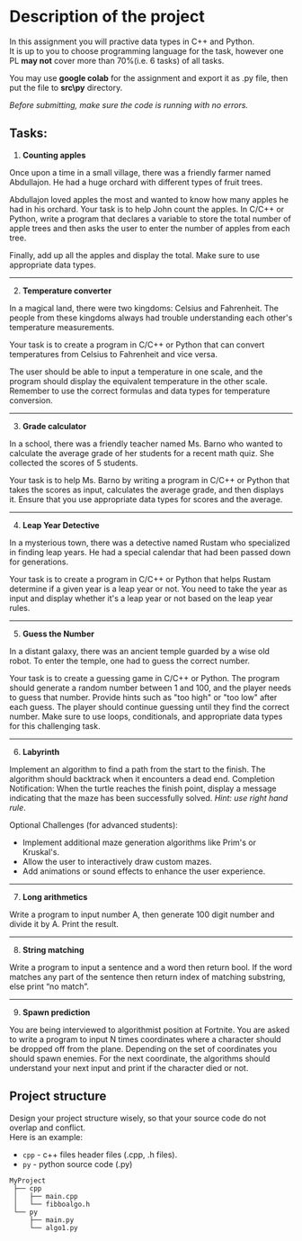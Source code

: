 # Description of the project
In this assignment you will practive data types in C++ and Python. \
It is up to you to choose programming language for the task, however one PL **may not** cover more than 70%(i.e. 6 tasks) of all tasks.

You may use **google colab** for the assignment and export it as .py file, then put the file to **src\py** directory.

_Before submitting, make sure the code is running with no errors._

## Tasks:

1. **Counting apples**

Once upon a time in a small village, there was a friendly farmer named Abdullajon. He had a huge orchard with different types of fruit trees.

Abdullajon loved apples the most and wanted to know how many apples he had in his orchard.
Your task is to help John count the apples. In C/C++ or Python, write a program that declares a variable to store the total number of apple trees and then asks the user to enter the number of apples from each tree.

Finally, add up all the apples and display the total. Make sure to use appropriate data types.

---
2. **Temperature converter**

In a magical land, there were two kingdoms: Celsius and Fahrenheit. The people from these kingdoms always had trouble understanding each other's temperature measurements.

Your task is to create a program in C/C++ or Python that can convert temperatures from Celsius to Fahrenheit and vice versa.

The user should be able to input a temperature in one scale, and the program should display the equivalent temperature in the other scale. Remember to use the correct formulas and data types for temperature conversion.

---
3. **Grade calculator**

In a school, there was a friendly teacher named Ms. Barno who wanted to calculate the average grade of her students for a recent math quiz. She collected the scores of 5 students.

Your task is to help Ms. Barno by writing a program in C/C++ or Python that takes the scores as input, calculates the average grade, and then displays it.
Ensure that you use appropriate data types for scores and the average.

---
4. **Leap Year Detective**

In a mysterious town, there was a detective named Rustam who specialized in finding leap years. He had a special calendar that had been passed down for generations.

Your task is to create a program in C/C++ or Python that helps Rustam determine if a given year is a leap year or not.
You need to take the year as input and display whether it's a leap year or not based on the leap year rules.

---
5. **Guess the Number**

In a distant galaxy, there was an ancient temple guarded by a wise old robot. To enter the temple, one had to guess the correct number.

Your task is to create a guessing game in C/C++ or Python. The program should generate a random number between 1 and 100, and the player needs to guess that number.
Provide hints such as "too high" or "too low" after each guess. The player should continue guessing until they find the correct number. Make sure to use loops, conditionals, and appropriate data types for this challenging task.

---
6. **Labyrinth**

Implement an algorithm to find a path from the start to the finish. The algorithm should backtrack when it encounters a dead end.
Completion Notification: When the turtle reaches the finish point, display a message indicating that the maze has been successfully solved.
_Hint: use right hand rule_.

Optional Challenges (for advanced students):
 - Implement additional maze generation algorithms like Prim's or Kruskal's.
 - Allow the user to interactively draw custom mazes.
 - Add animations or sound effects to enhance the user experience. 

---
7. **Long arithmetics**

Write a program to input number A, then generate 100 digit number and divide it by A.
Print the result.

---
8. **String matching**

Write a program to input a sentence and a word then return bool.
If the word matches any part of the sentence then return index of matching substring, else print “no match”.

---
9. **Spawn prediction**

You are being interviewed to algorithmist position at Fortnite.
You are asked to write a program to input N times coordinates where a character should be dropped off from the plane.
Depending on the set of coordinates you should spawn enemies.
For the next coordinate, the algorithms should understand your next input and print if the character died or not.


## Project structure
Design your project structure wisely, so that your source code do not overlap and conflict. \
Here is an example:

- `cpp` - c++ files header files (.cpp, .h files).
- `py` - python source code (.py)

```
MyProject
 ├── cpp
 │   ├── main.cpp
 │   └── fibboalgo.h
 └── py
     ├── main.py
     └── algo1.py
```
